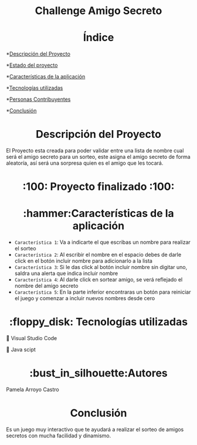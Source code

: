 <h1 align="center">Challenge Amigo Secreto</h1> 




<h1 align="center">Índice</h1>

*[Descripción del Proyecto](#descripción-del-proyecto)

*[Estado del proyecto](#Estado-del-proyecto)

*[Características de la aplicación](#Características-de-la-aplicación)

*[Tecnologías utilizadas](#tecnologías-utilizadas)

*[Personas Contribuyentes](#personas-contribuyentes)

*[Conclusión](#conclusión)

<h1 align="center">Descripción del Proyecto</h1>

El Proyecto esta creada para poder validar entre una lista de nombre cual será el amigo secreto para un sorteo, este asigna el amigo secreto de forma aleatoría, así será una sorpresa quien es el amigo que les tocará.

<h1 align="center">
:100: Proyecto finalizado :100:
</h1>

<h1 align="center">
:hammer:Características de la aplicación
</h1>

- `Característica 1`: Va a indicarte el que escribas un nombre para realizar el sorteo
- `Característica 2`: Al escribir el nombre en el espacio debes de darle click en el botón incluir nombre para adicionarlo a la lista
- `Característica 3`: Si le das click al botón incluir nombre sin digitar uno, saldra una alerta que indica incluir nombre
- `Característica 4`: Al darle click en sortear amigo, se verá reflejado el nombre del amigo secreto
- `Característica 5`: En la parte inferior encontraras un botón para reiniciar el juego y comenzar a incluir nuevos nombres desde cero

<h1 align="center">
:floppy_disk: Tecnologías utilizadas
</h1>

:small_orange_diamond: Visual Studio Code

:small_orange_diamond: Java scipt

<h1 align="center">
:bust_in_silhouette:Autores
</h1>

Pamela Arroyo Castro

<h1 align="center">Conclusión</h1>

Es un juego muy interactivo que te ayudará a realizar el sorteo de amigos secretos con mucha facilidad y dinamismo.
